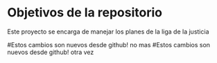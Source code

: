 # Objetivos de la repositorio

Este proyecto se encarga de manejar los planes de la liga de la justicia

#Estos cambios son nuevos desde github! no mas
#Estos cambios son nuevos desde github! otra vez
